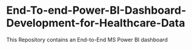 # End-To-end-Power-BI-Dashboard-Development-for-Healthcare-Data
This Repository contains an End-to-End MS Power BI dashboard 
